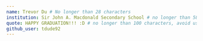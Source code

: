 ```yaml
---
name: Trevor Du # No longer than 28 characters
institution: Sir John A. Macdonald Secondary School # no longer than 58 characters
quote: HAPPY GRADUATION!!! :D # no longer than 100 characters, avoid using quotes(") to guarantee the format remains the same.
github_user: tdude92
---
```

